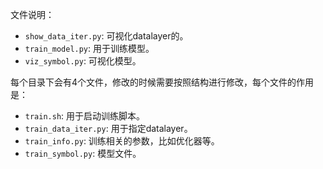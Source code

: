 文件说明：

- `show_data_iter.py`: 可视化datalayer的。
- `train_model.py`: 用于训练模型。
- `viz_symbol.py`: 可视化模型。

每个目录下会有4个文件，修改的时候需要按照结构进行修改，每个文件的作用是：

- `train.sh`: 用于启动训练脚本。
- `train_data_iter.py`: 用于指定datalayer。
- `train_info.py`: 训练相关的参数，比如优化器等。
- `train_symbol.py`: 模型文件。